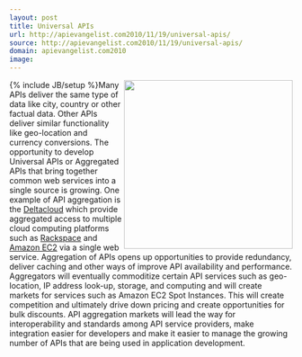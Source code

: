 ```yaml
---
layout: post
title: Universal APIs
url: http://apievangelist.com2010/11/19/universal-apis/
source: http://apievangelist.com2010/11/19/universal-apis/
domain: apievangelist.com2010
image: 
---
```

{% include JB/setup %}<img src="http://kinlane-productions.s3.amazonaws.com/api-evangelist/wall-street.jpg"  width="300" align="right" />Many APIs deliver the same type of data like city, country or other factual data. Other APIs deliver similar functionality like geo-location and currency conversions.
The opportunity to develop Universal APIs or Aggregated APIs that bring together common web services into a single source is growing.
One example of API aggregation is the <a href="http://blog.apievangelist.com/2010/11/17/deltacloud-review/" target="_blank">Deltacloud</a> which provide aggregated access to multiple cloud computing platforms such as <a href="http://www.kinlane.com/category/rackspace/" target="_blank">Rackspace</a> and <a href="http://www.kinlane.com/category/amazon/amazon-ec2/" target="_blank">Amazon EC2</a> via a single web service.
Aggregation of APIs opens up opportunities to provide redundancy, deliver caching and other ways of improve API availability and performance.
Aggregators will eventually commoditize certain API services such as geo-location, IP address look-up, storage, and computing and will create markets for services such as Amazon EC2 Spot Instances. This will create competition and ultimately drive down pricing and create opportunities for bulk discounts.
API aggregation markets will lead the way for interoperability and standards among API service providers, make integration easier for developers and make it easier to manage the growing number of APIs that are being used in application development.
